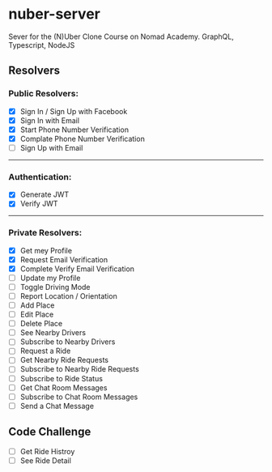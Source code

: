 # nuber-server

Sever for the (N)Uber Clone Course on Nomad Academy. GraphQL, Typescript, NodeJS<br>

## Resolvers

### Public Resolvers:

- [x] Sign In / Sign Up with Facebook
- [x] Sign In with Email
- [x] Start Phone Number Verification
- [x] Complate Phone Number Verification
- [ ] Sign Up with Email

---

### Authentication:

- [x] Generate JWT
- [x] Verify JWT

---

### Private Resolvers:

- [x] Get mey Profile
- [x] Request Email Verification
- [x] Complete Verify Email Verification
- [ ] Update my Profile
- [ ] Toggle Driving Mode
- [ ] Report Location / Orientation
- [ ] Add Place
- [ ] Edit Place
- [ ] Delete Place
- [ ] See Nearby Drivers
- [ ] Subscribe to Nearby Drivers
- [ ] Request a Ride
- [ ] Get Nearby Ride Requests
- [ ] Subscribe to Nearby Ride Requests
- [ ] Subscribe to Ride Status
- [ ] Get Chat Room Messages
- [ ] Subscribe to Chat Room Messages
- [ ] Send a Chat Message

## Code Challenge
- [ ] Get Ride Histroy
- [ ] See Ride Detail